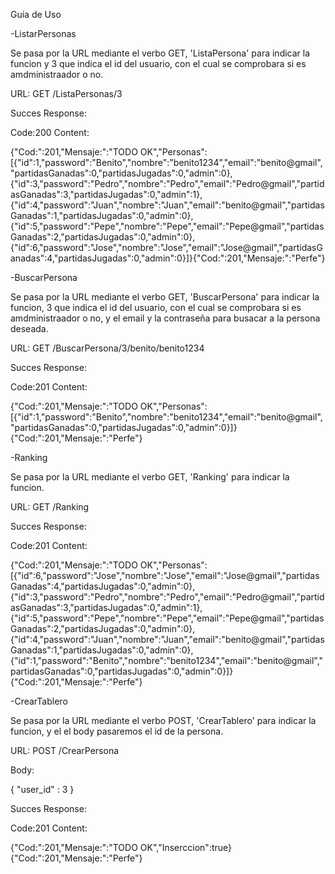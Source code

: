 Guia de Uso

-ListarPersonas

Se pasa por la URL mediante el verbo GET, 'ListaPersona' para indicar la funcion y 3 que indica el id del usuario, con el cual se comprobara si es amdministraador o no.

URL: GET /ListaPersonas/3

Succes Response:

  Code:200
  Content:
  
{"Cod:":201,"Mensaje:":"TODO OK","Personas":[{"id":1,"password":"Benito","nombre":"benito1234","email":"benito@gmail","partidasGanadas":0,"partidasJugadas":0,"admin":0},{"id":3,"password":"Pedro","nombre":"Pedro","email":"Pedro@gmail","partidasGanadas":3,"partidasJugadas":0,"admin":1},{"id":4,"password":"Juan","nombre":"Juan","email":"benito@gmail","partidasGanadas":1,"partidasJugadas":0,"admin":0},{"id":5,"password":"Pepe","nombre":"Pepe","email":"Pepe@gmail","partidasGanadas":2,"partidasJugadas":0,"admin":0},{"id":6,"password":"Jose","nombre":"Jose","email":"Jose@gmail","partidasGanadas":4,"partidasJugadas":0,"admin":0}]}{"Cod:":201,"Mensaje:":"Perfe"}

-BuscarPersona

Se pasa por la URL mediante el verbo GET, 'BuscarPersona' para indicar la funcion, 3 que indica el id del usuario, con el cual se comprobara si es amdministraador o no, y el email y la contraseña para busacar a la persona deseada.

URL: GET /BuscarPersona/3/benito/benito1234

Succes Response:

  Code:201
  Content:

{"Cod:":201,"Mensaje:":"TODO OK","Personas":[{"id":1,"password":"Benito","nombre":"benito1234","email":"benito@gmail","partidasGanadas":0,"partidasJugadas":0,"admin":0}]}{"Cod:":201,"Mensaje:":"Perfe"}


-Ranking

Se pasa por la URL mediante el verbo GET, 'Ranking' para indicar la funcion.

URL: GET /Ranking


Succes Response:

  Code:201
  Content:

{"Cod:":201,"Mensaje:":"TODO OK","Personas":[{"id":6,"password":"Jose","nombre":"Jose","email":"Jose@gmail","partidasGanadas":4,"partidasJugadas":0,"admin":0},{"id":3,"password":"Pedro","nombre":"Pedro","email":"Pedro@gmail","partidasGanadas":3,"partidasJugadas":0,"admin":1},{"id":5,"password":"Pepe","nombre":"Pepe","email":"Pepe@gmail","partidasGanadas":2,"partidasJugadas":0,"admin":0},{"id":4,"password":"Juan","nombre":"Juan","email":"benito@gmail","partidasGanadas":1,"partidasJugadas":0,"admin":0},{"id":1,"password":"Benito","nombre":"benito1234","email":"benito@gmail","partidasGanadas":0,"partidasJugadas":0,"admin":0}]}{"Cod:":201,"Mensaje:":"Perfe"}
  

-CrearTablero

Se pasa por la URL mediante el verbo POST, 'CrearTablero' para indicar la funcion, y el el body pasaremos el id de la persona.


URL: POST /CrearPersona


Body: 

{
  "user_id" : 3
}

Succes Response:

  Code:201
  Content:

  {"Cod:":201,"Mensaje:":"TODO OK","Inserccion":true}{"Cod:":201,"Mensaje:":"Perfe"}

  

